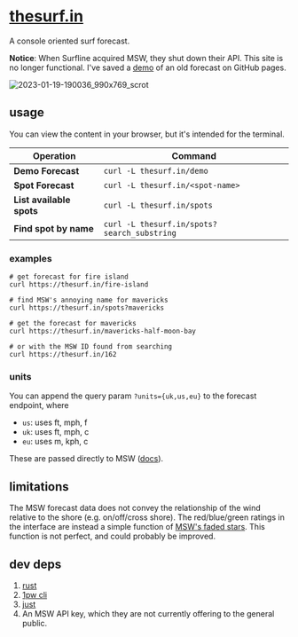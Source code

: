 # [thesurf.in](https://samtay.github.io/thesurf.in)

A console oriented surf forecast.

**Notice**: When Surfline acquired MSW, they shut down their API. This site is
no longer functional. I've saved a [demo](https://samtay.github.io/thesurf.in/demo) of an old
forecast on GitHub pages.

![2023-01-19-190036_990x769_scrot](https://user-images.githubusercontent.com/7246591/213608811-13cbe3b5-9d1c-44eb-a700-73d4be15c3de.png)

## usage
You can view the content in your browser, but it's intended for the terminal.

|Operation|Command|
|---|---|
|**Demo Forecast**|`curl -L thesurf.in/demo`|
|**Spot Forecast**|`curl -L thesurf.in/<spot-name>`|
|**List available spots**|`curl -L thesurf.in/spots`|
|**Find spot by name**|`curl -L thesurf.in/spots?search_substring`|

### examples

```shell
# get forecast for fire island
curl https://thesurf.in/fire-island

# find MSW's annoying name for mavericks
curl https://thesurf.in/spots?mavericks

# get the forecast for mavericks
curl https://thesurf.in/mavericks-half-moon-bay

# or with the MSW ID found from searching
curl https://thesurf.in/162
```

### units
You can append the query param `?units={uk,us,eu}` to the forecast endpoint, where

- `us`: uses ft, mph, f
- `uk`: uses ft, mph, c
- `eu`: uses m, kph, c

These are passed directly to MSW
([docs](https://magicseaweed.com/docs/developers/59/units-of-measurement/9911/)).

## limitations

The MSW forecast data does not convey the relationship of the wind relative to
the shore (e.g. on/off/cross shore). The red/blue/green ratings in the interface
are instead a simple function of [MSW's faded
stars](https://magicseaweed.com/help/forecast-table/star-rating). This function
is not perfect, and could probably be improved.

## dev deps
1. [rust](https://rustup.rs/)
2. [1pw cli](https://developer.1password.com/docs/cli/get-started#install)
3. [just](https://github.com/casey/just#installation)
4. An MSW API key, which they are not currently offering to the general public.
